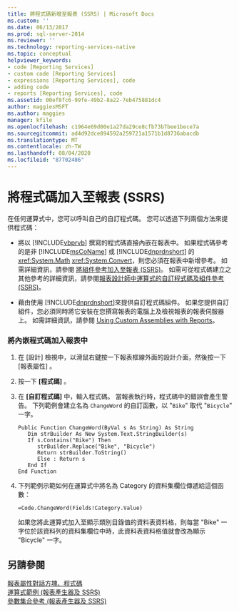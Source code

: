 ```yaml
---
title: 將程式碼新增至報表 (SSRS) | Microsoft Docs
ms.custom: ''
ms.date: 06/13/2017
ms.prod: sql-server-2014
ms.reviewer: ''
ms.technology: reporting-services-native
ms.topic: conceptual
helpviewer_keywords:
- code [Reporting Services]
- custom code [Reporting Services]
- expressions [Reporting Services], code
- adding code
- reports [Reporting Services], code
ms.assetid: 00ef8fc6-99fe-49b2-8a22-7eb475881dc4
author: maggiesMSFT
ms.author: maggies
manager: kfile
ms.openlocfilehash: c1964e69d00e1a27da29ce8cfb73b7bee1bece7a
ms.sourcegitcommit: ad4d92dce894592a259721a1571b1d8736abacdb
ms.translationtype: MT
ms.contentlocale: zh-TW
ms.lasthandoff: 08/04/2020
ms.locfileid: "87702486"
---
```

# <a name="add-code-to-a-report-ssrs"></a>將程式碼加入至報表 (SSRS)
  在任何運算式中，您可以呼叫自己的自訂程式碼。 您可以透過下列兩個方法來提供程式碼：  
  
-   將以 [!INCLUDE[vbprvb](../../includes/vbprvb-md.md)] 撰寫的程式碼直接內嵌在報表中。 如果程式碼參考的是非 [!INCLUDE[msCoName](../../includes/msconame-md.md)] 或 [!INCLUDE[dnprdnshort](../../includes/dnprdnshort-md.md)] 的 <xref:System.Math> <xref:System.Convert>，則您必須在報表中新增參考。 如需詳細資訊，請參閱 [將組件參考加入至報表 &#40;SSRS&#41;](add-an-assembly-reference-to-a-report-ssrs.md)。 如需可從程式碼建立之其他參考的詳細資訊，請參閱[報表設計師中運算式的自訂程式碼及組件參考 &#40;SSRS&#41;](custom-code-and-assembly-references-in-expressions-in-report-designer-ssrs.md)。  
  
-   藉由使用 [!INCLUDE[dnprdnshort](../../includes/dnprdnshort-md.md)]來提供自訂程式碼組件。 如果您提供自訂組件，您必須同時將它安裝在您撰寫報表的電腦上及檢視報表的報表伺服器上。 如需詳細資訊，請參閱 [Using Custom Assemblies with Reports](../custom-assemblies/using-custom-assemblies-with-reports.md)。  
  
### <a name="to-add-embedded-code-to-a-report"></a>將內嵌程式碼加入報表中  
  
1.  在 [設計]  檢視中，以滑鼠右鍵按一下報表框線外面的設計介面，然後按一下 [報表屬性]  。  
  
2.  按一下 **[程式碼]** 。  
  
3.  在 **[自訂程式碼]** 中，輸入程式碼。 當報表執行時，程式碼中的錯誤會產生警告。 下列範例會建立名為 `ChangeWord` 的自訂函數，以 "`Bike`" 取代 "`Bicycle`" 一字。  
  
    ```  
    Public Function ChangeWord(ByVal s As String) As String  
       Dim strBuilder As New System.Text.StringBuilder(s)  
       If s.Contains("Bike") Then  
          strBuilder.Replace("Bike", "Bicycle")  
          Return strBuilder.ToString()  
          Else : Return s  
       End If  
    End Function  
    ```  
  
4.  下列範例示範如何在運算式中將名為 Category 的資料集欄位傳遞給這個函數：  
  
    ```  
    =Code.ChangeWord(Fields!Category.Value)  
    ```  
  
     如果您將此運算式加入至顯示類別目錄值的資料表資料格，則每當 "Bike" 一字位於該資料列的資料集欄位中時，此資料表資料格值就會改為顯示 "Bicycle" 一字。  
  
## <a name="see-also"></a>另請參閱  
 [報表屬性對話方塊、程式碼](../report-properties-dialog-box-code.md)   
 [運算式範例 &#40;報表產生器及 SSRS&#41;](expression-examples-report-builder-and-ssrs.md)   
 [參數集合參考 &#40;報表產生器及 SSRS&#41;](built-in-collections-parameters-collection-references-report-builder.md)  
  
  
